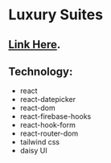 # Luxury Suites

## [Link Here](https://luxury-suites-6b69b.web.app/).

## Technology:

- react
- react-datepicker
- react-dom
- react-firebase-hooks
- react-hook-form
- react-router-dom
- tailwind css
- daisy UI
